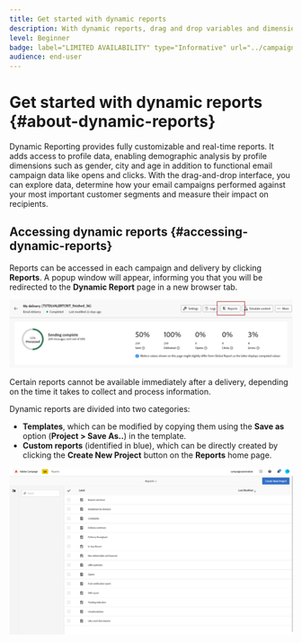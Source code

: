 ```yaml
---
title: Get started with dynamic reports
description: With dynamic reports, drag and drop variables and dimensions into your freeform environment and analyze the success of your campaigns.
level: Beginner
badge: label="LIMITED AVAILABILITY" type="Informative" url="../campaign-standard-migration-home.md" tooltip="Restricted to Campaign Standard migrated users"
audience: end-user
---
```

# Get started with dynamic reports {#about-dynamic-reports}

Dynamic Reporting provides fully customizable and real-time reports. It adds access to profile data, enabling demographic analysis by profile dimensions such as gender, city and age in addition to functional email campaign data like opens and clicks. With the drag-and-drop interface, you can explore data, determine how your email campaigns performed against your most important customer segments and measure their impact on recipients.

## Accessing dynamic reports {#accessing-dynamic-reports}

Reports can be accessed in each campaign and delivery by clicking **Reports**. A popup window will appear, informing you that you will be redirected to the **Dynamic Report** page in a new browser tab.

![](assets/campaign_reports_access.png)

Certain reports cannot be available immediately after a delivery, depending on the time it takes to collect and process information.

Dynamic reports are divided into two categories:

* **Templates**, which can be modified by copying them using the **Save as** option (**Project > Save As..**) in the template.
* **Custom reports** (identified in blue), which can be directly created by clicking the **Create New Project** button on the **Reports** home page.

![](assets/dynamic_report_overview.png)
